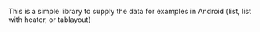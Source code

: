 This is a simple library to supply the data for examples in Android (list,  list with heater, or tablayout)

#